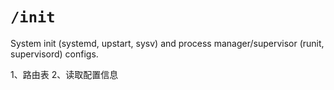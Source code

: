 # `/init`

System init (systemd, upstart, sysv) and process manager/supervisor (runit, supervisord) configs.

1、路由表
2、读取配置信息


